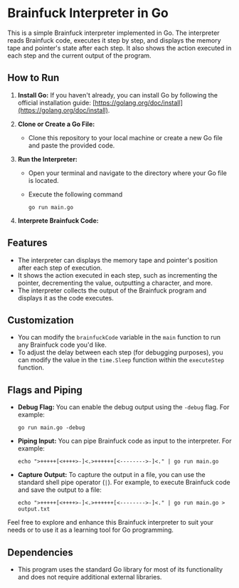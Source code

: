 # Brainfuck Interpreter in Go

This is a simple Brainfuck interpreter implemented in Go. The interpreter reads Brainfuck code, executes it step by step, and displays the memory tape and pointer's state after each step. It also shows the action executed in each step and the current output of the program.

## How to Run

1. **Install Go:** If you haven't already, you can install Go by following the official installation guide: [https://golang.org/doc/install](https://golang.org/doc/install).

2. **Clone or Create a Go File:**

   - Clone this repository to your local machine or create a new Go file and paste the provided code.

3. **Run the Interpreter:**

   - Open your terminal and navigate to the directory where your Go file is located.

   - Execute the following command

     ```shell
     go run main.go
     ```

4. **Interprete Brainfuck Code:**

## Features

- The interpreter can displays the memory tape and pointer's position after each step of execution.
- It shows the action executed in each step, such as incrementing the pointer, decrementing the value, outputting a character, and more.
- The interpreter collects the output of the Brainfuck program and displays it as the code executes.

## Customization

- You can modify the `brainfuckCode` variable in the `main` function to run any Brainfuck code you'd like.
- To adjust the delay between each step (for debugging purposes), you can modify the value in the `time.Sleep` function within the `executeStep` function.

## Flags and Piping

- **Debug Flag:** You can enable the debug output using the `-debug` flag. For example:

   ```shell
   go run main.go -debug
   ```

- **Piping Input:** You can pipe Brainfuck code as input to the interpreter. For example:

   ```shell
   echo ">+++++[<++++>-]<.>++++++[<-------->-]<." | go run main.go
   ```

- **Capture Output:** To capture the output in a file, you can use the standard shell pipe operator (`|`). For example, to execute Brainfuck code and save the output to a file:

   ```shell
   echo ">+++++[<++++>-]<.>++++++[<-------->-]<." | go run main.go > output.txt
   ```

Feel free to explore and enhance this Brainfuck interpreter to suit your needs or to use it as a learning tool for Go programming.

## Dependencies

- This program uses the standard Go library for most of its functionality and does not require additional external libraries.
